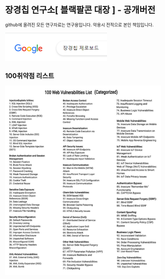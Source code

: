 # 장경칩 연구소[ 블랙팔콘 대장 ] - 공개버전

github에 올려진 모든 연구자료는 연구용입니다.
악용시 전적으로 본인 책임입니다.

![11](./11.PNG)


## 100취약점 리스트

![100취약점 리스트](./100.jpg)
